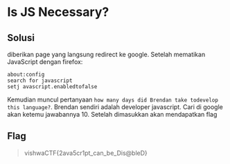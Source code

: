 # Is JS Necessary?
## Solusi
diberikan page yang langsung redirect ke google. Setelah mematikan JavaScript dengan firefox:
```
about:config
search for javascript
setj avascript.enabledtofalse
```
Kemudian muncul pertanyaan ```how many days did Brendan take todevelop this language?```. Brendan sendiri adalah developer javascript. Cari di google akan ketemu jawabannya 10. Setelah dimasukkan akan mendapatkan flag
## Flag
> vishwaCTF{2ava5cr1pt_can_be_Dis@bleD}
